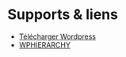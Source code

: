 # Supports & liens

- [Télécharger Wordpress](https://wordpress.org/download)
- [WPHIERARCHY](https://wphierarchy.com/)